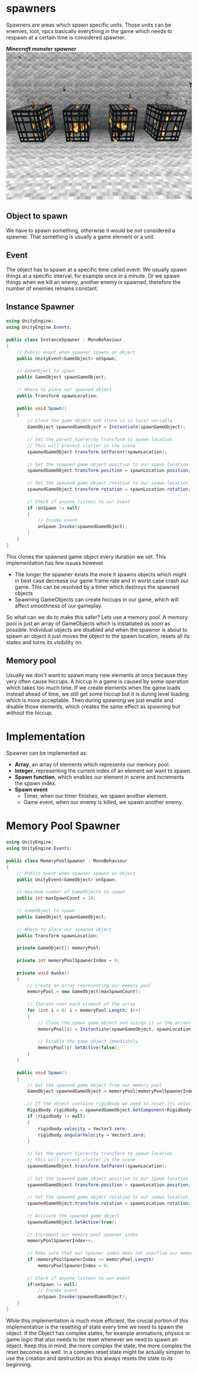 # spawners
Spawners are areas which spawn specific units. Those units can be enemies, loot, npcs basically everything in the game which needs to respawn at a certain time is considered spawner. 

***Minecraft monster spawner***\
<img src="../../img/minecraft_spawners.webp" alt="minecraft" height="400"/>
## Object to spawn
We have to spawn something, otherwise it would be not considered a spawner.
That something is usually a game element or a unit.

## Event
The object has to spawn at a specific time called event.
We usually spawn things at a specific interval, for example once in a minute.
Or we spawn things when we kill an enemy, another enemy is spawned, therefore
the number of enemies remains constant.

## Instance Spawner

```csharp
using UnityEngine;
using UnityEngine.Events;

public class InstanceSpawner : MonoBehaviour
{
    // Public event when spawner spawns an object
    public UnityEvent<GameObject> onSpawn;
    
    // GameObject to spawn
    public GameObject spawnGameObject;

    // Where to place our spawned object
    public Transform spawnLocation;

    public void Spawn()
    {
        // Clone the game object and store it in local variable
        GameObject spawnedGameObject = Instantiate(spawnGameObject);
            
        // Set the parent hierarchy transform to spawn location
        // This will prevent clutter in the scene
        spawnedGameObject.transform.SetParent(spawnLocation);
            
        // Set the spawned game object position to our spawn location
        spawnedGameObject.transform.position = spawnLocation.position;
            
        // Set the spawned game object rotation to our spawn location
        spawnedGameObject.transform.rotation = spawnLocation.rotation;
            
        // Check if anyone listens to our event
        if (onSpawn != null)
        {
            // Invoke event
            onSpawn.Invoke(spawnedGameObject);
        }
    }
}
```

This clones the spawned game object every duration we set. This implementation has few issues however.

- The longer the spawner exists the more it spawns objects which might in best case decrease our game frame rate and in worst case crash our game. This can be resolved by a timer which destroys the spawned objects
- Spawning GameObjects can create hiccups in our game, which will affect smoothness of our gameplay.

So what can we do to make this safer? Lets use a memory pool.
A memory pool is just an array of GameObjects which is instatiated as soon as possible. Individual objects are disabled and when the spawner is about to spawn an object it just moves the object to the spawn location, resets all its states and turns its visibility on.

## Memory pool
Usually we don't want to spawn many new elements at once because they very often cause hiccups. A hiccup in a game is caused by some operation which takes too much time. If we create elements when the game loads instead ahead of time, we still get some hiccup but it is during level loading which is more acceptable. Then during spawning we just enable and disable those elements, which creates the same effect as spawning but without the hiccup.

# Implementation
Spawner can be implemented as:
- **Array**, an array of elements which represents our memory pool.
- **Integer**, representing the current index of an element we want to spawn.
- **Spawn function**, which enables our element in scene and increments the spawn index.
- **Spawn event**
	- Timer, when our timer finishes, we spawn another element.
	- Game event, when our enemy is killed, we spawn another enemy.

# Memory Pool Spawner

```csharp
using UnityEngine;
using UnityEngine.Events;

public class MemoryPoolSpawner : MonoBehaviour
{
    // Public event when spawner spawns an object
    public UnityEvent<GameObject> onSpawn;
    
    // maximum number of GameObjects to spawn
    public int maxSpawnCount = 10;
    
    // GameObject to spawn
    public GameObject spawnGameObject;

    // Where to place our spawned object
    public Transform spawnLocation;

    private GameObject[] memoryPool;

    private int memoryPoolSpawnerIndex = 0;

    private void Awake()
    {
        // Create an array representing our memory pool
        memoryPool = new GameObject[maxSpawnCount];
        
        // Iterate over each element of the array
        for (int i = 0; i < memoryPool.Length; i++)
        {
            // Clone the spawn game object and assign it in the arrays index
            memoryPool[i] = Instantiate(spawnGameObject, spawnLocation);
            
            // Disable the game object immediately
            memoryPool[i].SetActive(false);
        }
    }

    public void Spawn()
    {
        // Get the spawned game object from our memory pool
        GameObject spawnedGameObject = memoryPool[memoryPoolSpawnerIndex];

        // If the object contains rigidbody we need to reset its velocity 
        Rigidbody rigidbody = spawnedGameObject.GetComponent<Rigidbody>();
        if (rigidbody != null)
        {
            rigidbody.velocity = Vector3.zero;
            rigidbody.angularVelocity = Vector3.zero;
        }
        
        // Set the parent hierarchy transform to spawn location
        // This will prevent clutter in the scene
        spawnedGameObject.transform.SetParent(spawnLocation);
        
        // Set the spawned game object position to our spawn location
        spawnedGameObject.transform.position = spawnLocation.position;
        
        // Set the spawned game object rotation to our spawn location
        spawnedGameObject.transform.rotation = spawnLocation.rotation;
        
        // Activate the spawned game object
        spawnedGameObject.SetActive(true);

        // Increment our memory pool spawner index
        memoryPoolSpawnerIndex++;

        // Make sure that our spawner index does not overflow our memory pool
        if (memoryPoolSpawnerIndex >= memoryPool.Length)
            memoryPoolSpawnerIndex = 0;
        
        // Check if anyone listens to our event
        if(onSpawn != null)
            // Invoke event
            onSpawn.Invoke(spawnedGameObject);
    }
}
```

While this implementation is much more efficient, the crucial portion of this implementation is the resetting of state every time we need to spawn the object. 
If the Object has complex states, for example animations, physics or game logic that also needs to be reset whenever we need to spawn an object. 
Keep this in mind, the more complex the state, the more complex the reset becomes as well. In a complex reset state might be actually simpler to use the creation and destruction as this always resets the state to its beginning.